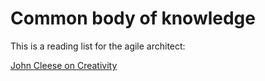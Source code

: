 # Common body of knowledge

This is a reading list for the agile architect:

[John Cleese on Creativity](https://www.youtube.com/watch?v=PQ0lck7oo4A)
